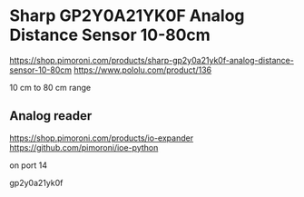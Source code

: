 # Sharp GP2Y0A21YK0F Analog Distance Sensor 10-80cm

https://shop.pimoroni.com/products/sharp-gp2y0a21yk0f-analog-distance-sensor-10-80cm
https://www.pololu.com/product/136


10 cm to 80 cm range


## Analog reader
https://shop.pimoroni.com/products/io-expander
https://github.com/pimoroni/ioe-python

on port 14


gp2y0a21yk0f